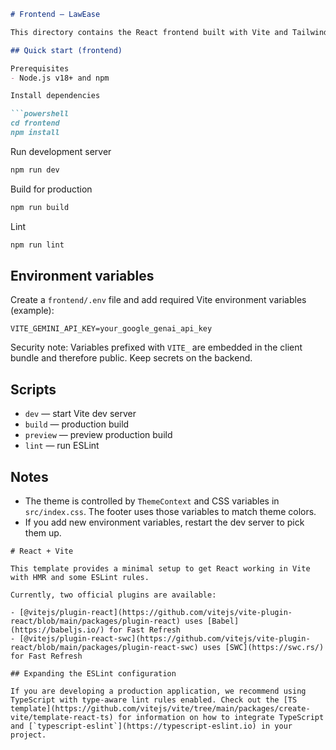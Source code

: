 ```markdown
# Frontend — LawEase

This directory contains the React frontend built with Vite and Tailwind CSS. The app provides the user-facing UI for LawEase (landing pages, authentication, dashboard, and chatbot).

## Quick start (frontend)

Prerequisites
- Node.js v18+ and npm

Install dependencies

```powershell
cd frontend
npm install
```

Run development server

```powershell
npm run dev
```

Build for production

```powershell
npm run build
```

Lint

```powershell
npm run lint
```

## Environment variables

Create a `frontend/.env` file and add required Vite environment variables (example):

```
VITE_GEMINI_API_KEY=your_google_genai_api_key
```

Security note: Variables prefixed with `VITE_` are embedded in the client bundle and therefore public. Keep secrets on the backend.

## Scripts
- `dev` — start Vite dev server
- `build` — production build
- `preview` — preview production build
- `lint` — run ESLint

## Notes
- The theme is controlled by `ThemeContext` and CSS variables in `src/index.css`. The footer uses those variables to match theme colors.
- If you add new environment variables, restart the dev server to pick them up.

```
# React + Vite

This template provides a minimal setup to get React working in Vite with HMR and some ESLint rules.

Currently, two official plugins are available:

- [@vitejs/plugin-react](https://github.com/vitejs/vite-plugin-react/blob/main/packages/plugin-react) uses [Babel](https://babeljs.io/) for Fast Refresh
- [@vitejs/plugin-react-swc](https://github.com/vitejs/vite-plugin-react/blob/main/packages/plugin-react-swc) uses [SWC](https://swc.rs/) for Fast Refresh

## Expanding the ESLint configuration

If you are developing a production application, we recommend using TypeScript with type-aware lint rules enabled. Check out the [TS template](https://github.com/vitejs/vite/tree/main/packages/create-vite/template-react-ts) for information on how to integrate TypeScript and [`typescript-eslint`](https://typescript-eslint.io) in your project.
